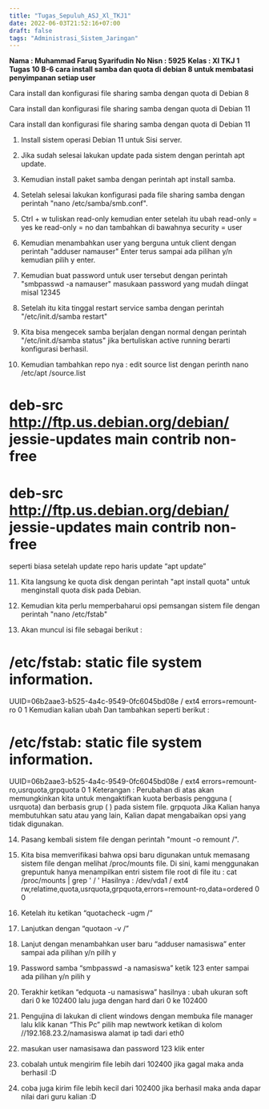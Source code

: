 ```yaml
---
title: "Tugas_Sepuluh_ASJ_Xl_TKJ1"
date: 2022-06-03T21:52:16+07:00
draft: false
tags: "Administrasi_Sistem_Jaringan"
---
```


**Nama : Muhammad Faruq Syarifudin**
**No Nisn : 5925**
**Kelas : Xl TKJ 1**
**Tugas 10 B-6 cara install samba dan quota di debian 8 untuk membatasi penyimpanan setiap user**

Cara install dan konfigurasi file sharing samba dengan quota di Debian 8

﻿Cara install dan konfigurasi file sharing samba dengan quota di Debian 11

﻿Cara install dan konfigurasi file sharing samba dengan quota di Debian 11




1. Install sistem operasi Debian 11 untuk Sisi server.

2. Jika sudah selesai lakukan update pada sistem dengan perintah apt update.

3. Kemudian install paket samba dengan perintah apt install samba.

4. Setelah selesai lakukan konfigurasi pada file sharing samba dengan perintah "nano /etc/samba/smb.conf".

5. Ctrl + w tuliskan read-only kemudian enter setelah itu ubah read-only = yes ke
read-only = no dan tambahkan di bawahnya security = user

6. Kemudian menambahkan user yang berguna untuk client dengan perintah "adduser namauser" Enter terus sampai ada pilihan y/n kemudian pilih y enter.

7. Kemudian buat password untuk user tersebut dengan perintah "smbpasswd -a namauser" masukaan password yang mudah diingat misal 12345

8. Setelah itu kita tinggal restart service samba dengan perintah "/etc/init.d/samba restart"

9. Kita bisa mengecek samba berjalan dengan normal dengan perintah "/etc/init.d/samba status" jika bertuliskan active running berarti konfigurasi berhasil.

10. Kemudian tambahkan repo nya :
edit source list dengan perinth nano /etc/apt /source.list
# deb-src http://ftp.us.debian.org/debian/ jessie-updates main contrib non-free
# deb-src http://ftp.us.debian.org/debian/ jessie-updates main contrib non-free
seperti biasa setelah update repo haris update “apt update”

11. Kita langsung ke quota disk dengan perintah "apt install quota" untuk menginstall quota disk pada Debian.

12. Kemudian kita perlu memperbaharui opsi pemsangan sistem file dengan perintah "nano /etc/fstab"

13. Akan muncul isi file sebagai berikut :
# /etc/fstab: static file system information.
UUID=06b2aae3-b525-4a4c-9549-0fc6045bd08e        /        ext4        errors=remount-ro        0        1
Kemudian kalian ubah Dan tambahkan seperti berikut :
# /etc/fstab: static file system information.
UUID=06b2aae3-b525-4a4c-9549-0fc6045bd08e        /        ext4        errors=remount-ro,usrquota,grpquota        0        1
Keterangan :
Perubahan di atas akan memungkinkan kita untuk mengaktifkan kuota berbasis pengguna ( usrquota) dan berbasis grup ( ) pada sistem file. grpquota Jika Kalian hanya membutuhkan satu atau yang lain, Kalian dapat mengabaikan opsi yang tidak digunakan.

14. Pasang kembali sistem file dengan perintah "mount -o remount /".

15. Kita bisa memverifikasi bahwa opsi baru digunakan untuk memasang sistem file dengan melihat  /proc/mounts file. Di sini, kami menggunakan grepuntuk hanya menampilkan entri sistem file root di file itu : 
cat /proc/mounts | grep ' / '
Hasilnya :
/dev/vda1 / ext4 rw,relatime,quota,usrquota,grpquota,errors=remount-ro,data=ordered 0 0

16. Ketelah itu ketikan “quotacheck -ugm /”

17. Lanjutkan dengan “quotaon -v /”

18. Lanjut dengan menambahkan user baru “adduser namasiswa” enter sampai ada pilihan y/n pilih y

19. Password samba “smbpasswd -a namasiswa” ketik 123 enter sampai ada pilihan y/n pilih y

20. Terakhir ketikan “edquota -u namasiswa”
hasilnya : ubah ukuran soft dari 0 ke 102400 lalu juga dengan hard dari 0 ke 102400

21. Pengujina di lakukan di client windows dengan membuka file manager lalu klik kanan “This Pc” pilih map newtwork ketikan di kolom //192.168.23.2/namasiswa alamat ip tadi dari eth0

22. masukan user namasisawa dan password 123 klik enter

23. cobalah untuk mengirim file lebih dari 102400 jika gagal maka anda berhasil :D

24. coba juga kirim file lebih kecil dari 102400 jika berhasil maka anda dapar nilai dari guru kalian :D
